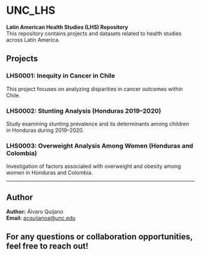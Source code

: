 # UNC_LHS

**Latin American Health Studies (LHS) Repository**  
This repository contains projects and datasets related to health studies across Latin America.

## Projects

### LHS0001: Inequity in Cancer in Chile  
This project focuses on analyzing disparities in cancer outcomes within Chile.

### LHS0002: Stunting Analysis (Honduras 2019–2020)  
Study examining stunting prevalence and its determinants among children in Honduras during 2019–2020.

### LHS0003: Overweight Analysis Among Women (Honduras and Colombia)  
Investigation of factors associated with overweight and obesity among women in Honduras and Colombia.

---

## Author

**Author:** Álvaro Quijano  
**Email:** acquijanoa@unc.edu  

For any questions or collaboration opportunities, feel free to reach out!
---
